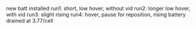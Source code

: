 new batt installed
run1: short, low hover, without vid
run2: longer low hover, with vid
run3: slight rising
run4: hover, pause for reposition, rising
battery drained at 3.77/cell
